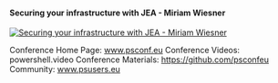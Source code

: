 ﻿#### Securing your infrastructure with JEA - Miriam Wiesner

[![Securing your infrastructure with JEA - Miriam Wiesner](https://i2.ytimg.com/vi/Y7xYs1vpHQU/hqdefault.jpg "Securing your infrastructure with JEA - Miriam Wiesner")](https://www.youtube.com/watch?v=Y7xYs1vpHQU)

Conference Home Page: www.psconf.eu
Conference Videos: powershell.video
Conference Materials: https://github.com/psconfeu
Community: www.psusers.eu


